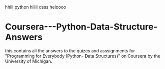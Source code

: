 hhiii python 
hiiiii dsss
heloooo
# Coursera---Python-Data-Structure-Answers

this contains all the answers to the quizes and asssignments for "Programming for Everybody (Python- Data Structures)" on Coursera by the University of Michigan.
